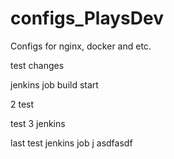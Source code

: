 # configs_PlaysDev
Configs for nginx, docker and etc.


test changes

jenkins job build start

2 test


test 3 jenkins


last test jenkins job
j
asdfasdf
